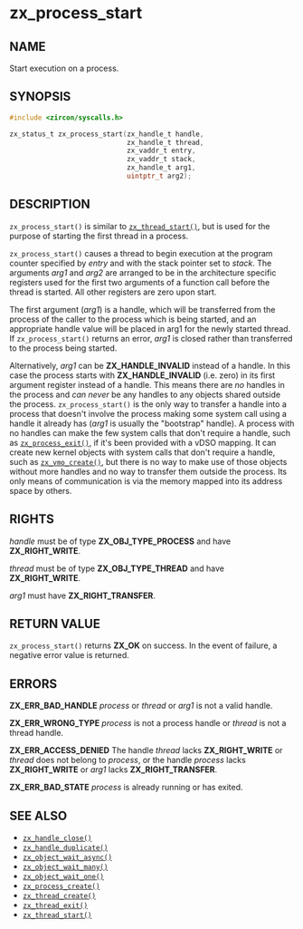 # zx_process_start

## NAME

<!-- Updated by update-docs-from-abigen, do not edit. -->

Start execution on a process.

## SYNOPSIS

<!-- Updated by update-docs-from-abigen, do not edit. -->

```c
#include <zircon/syscalls.h>

zx_status_t zx_process_start(zx_handle_t handle,
                             zx_handle_t thread,
                             zx_vaddr_t entry,
                             zx_vaddr_t stack,
                             zx_handle_t arg1,
                             uintptr_t arg2);
```

## DESCRIPTION

`zx_process_start()` is similar to [`zx_thread_start()`], but is used for the
purpose of starting the first thread in a process.

`zx_process_start()` causes a thread to begin execution at the program
counter specified by *entry* and with the stack pointer set to *stack*.
The arguments *arg1* and *arg2* are arranged to be in the architecture
specific registers used for the first two arguments of a function call
before the thread is started.  All other registers are zero upon start.

The first argument (*arg1*) is a handle, which will be transferred from
the process of the caller to the process which is being started, and an
appropriate handle value will be placed in arg1 for the newly started
thread. If `zx_process_start()` returns an error, *arg1* is closed rather
than transferred to the process being started.

Alternatively, *arg1* can be **ZX_HANDLE_INVALID** instead of a handle.
In this case the process starts with **ZX_HANDLE_INVALID** (i.e. zero)
in its first argument register instead of a handle.  This means there
are *no* handles in the process and *can never* be any handles to any
objects shared outside the process.  `zx_process_start()` is the only
way to transfer a handle into a process that doesn't involve the process
making some system call using a handle it already has (*arg1* is usually
the "bootstrap" handle).  A process with no handles can make the few
system calls that don't require a handle, such as [`zx_process_exit()`],
if it's been provided with a vDSO mapping.  It can create new kernel
objects with system calls that don't require a handle, such as
[`zx_vmo_create()`], but there is no way to make use of those objects
without more handles and no way to transfer them outside the process.
Its only means of communication is via the memory mapped into its
address space by others.

## RIGHTS

<!-- Updated by update-docs-from-abigen, do not edit. -->

*handle* must be of type **ZX_OBJ_TYPE_PROCESS** and have **ZX_RIGHT_WRITE**.

*thread* must be of type **ZX_OBJ_TYPE_THREAD** and have **ZX_RIGHT_WRITE**.

*arg1* must have **ZX_RIGHT_TRANSFER**.

## RETURN VALUE

`zx_process_start()` returns **ZX_OK** on success.
In the event of failure, a negative error value is returned.

## ERRORS

**ZX_ERR_BAD_HANDLE**  *process* or *thread* or *arg1* is not a valid handle.

**ZX_ERR_WRONG_TYPE**  *process* is not a process handle or *thread* is
not a thread handle.

**ZX_ERR_ACCESS_DENIED**  The handle *thread* lacks **ZX_RIGHT_WRITE** or *thread*
does not belong to *process*, or the handle *process* lacks **ZX_RIGHT_WRITE** or
*arg1* lacks **ZX_RIGHT_TRANSFER**.

**ZX_ERR_BAD_STATE**  *process* is already running or has exited.

## SEE ALSO

 - [`zx_handle_close()`]
 - [`zx_handle_duplicate()`]
 - [`zx_object_wait_async()`]
 - [`zx_object_wait_many()`]
 - [`zx_object_wait_one()`]
 - [`zx_process_create()`]
 - [`zx_thread_create()`]
 - [`zx_thread_exit()`]
 - [`zx_thread_start()`]

<!-- References updated by update-docs-from-abigen, do not edit. -->

[`zx_handle_close()`]: handle_close.md
[`zx_handle_duplicate()`]: handle_duplicate.md
[`zx_object_wait_async()`]: object_wait_async.md
[`zx_object_wait_many()`]: object_wait_many.md
[`zx_object_wait_one()`]: object_wait_one.md
[`zx_process_create()`]: process_create.md
[`zx_process_exit()`]: process_exit.md
[`zx_thread_create()`]: thread_create.md
[`zx_thread_exit()`]: thread_exit.md
[`zx_thread_start()`]: thread_start.md
[`zx_vmo_create()`]: vmo_create.md
